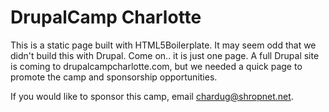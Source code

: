 # DrupalCamp Charlotte

This is a static page built with HTML5Boilerplate. It may seem odd that we didn't build this with Drupal. Come on.. it is just one page. A full Drupal site is coming to drupalcampcharlotte.com, but we needed a quick page to promote the camp and sponsorship opportunities.

If you would like to sponsor this camp, email chardug@shropnet.net.
